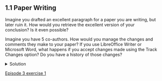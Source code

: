 ## 1.1  Paper Writing

Imagine you drafted an excellent paragraph for a paper you are writing, but later ruin it. How would you retrieve the excellent version of your conclusion? Is it even possible?

Imagine you have 5 co-authors. How would you manage the changes and comments they make to your paper? If you use LibreOffice Writer or Microsoft Word, what happens if you accept changes made using the Track Changes option? Do you have a history of those changes?


<details>
  <summary>
Solution
  </summary>
  
  <p>
    Recovering the excellent version is only possible if you created a copy of the old version of the paper. The danger of losing good versions often leads to the problematic workflow illustrated in the PhD Comics cartoon at the top of this page.
  </p>
  <p>
    Collaborative writing with traditional word processors is cumbersome. Either every collaborator has to work on a document sequentially (slowing down the process of writing), or you have to send out a version to all collaborators and manually merge their comments into your document. The ‘track changes’ or ‘record changes’ option can highlight changes for you and simplifies merging, but as soon as you accept changes you will lose their history. You will then no longer know who suggested that change, why it was suggested, or when it was merged into the rest of the document. Even online word processors like Google Docs or Microsoft Office Online do not fully resolve these problems.
  </p>
  
</details>

[Episode 3 exercise 1](episode3_ex1.md)
